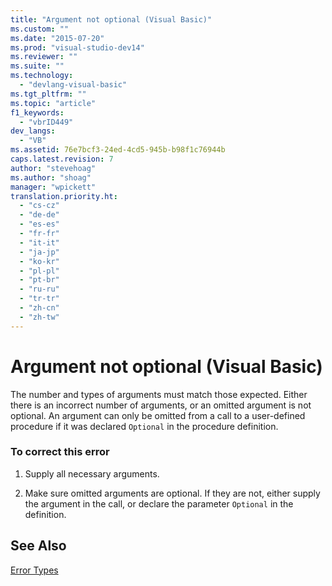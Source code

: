 ```yaml
---
title: "Argument not optional (Visual Basic)"
ms.custom: ""
ms.date: "2015-07-20"
ms.prod: "visual-studio-dev14"
ms.reviewer: ""
ms.suite: ""
ms.technology: 
  - "devlang-visual-basic"
ms.tgt_pltfrm: ""
ms.topic: "article"
f1_keywords: 
  - "vbrID449"
dev_langs: 
  - "VB"
ms.assetid: 76e7bcf3-24ed-4cd5-945b-b98f1c76944b
caps.latest.revision: 7
author: "stevehoag"
ms.author: "shoag"
manager: "wpickett"
translation.priority.ht: 
  - "cs-cz"
  - "de-de"
  - "es-es"
  - "fr-fr"
  - "it-it"
  - "ja-jp"
  - "ko-kr"
  - "pl-pl"
  - "pt-br"
  - "ru-ru"
  - "tr-tr"
  - "zh-cn"
  - "zh-tw"
---
```

# Argument not optional (Visual Basic)
The number and types of arguments must match those expected. Either there is an incorrect number of arguments, or an omitted argument is not optional. An argument can only be omitted from a call to a user-defined procedure if it was declared `Optional` in the procedure definition.  
  
### To correct this error  
  
1.  Supply all necessary arguments.  
  
2.  Make sure omitted arguments are optional. If they are not, either supply the argument in the call, or declare the parameter `Optional` in the definition.  
  
## See Also  
 [Error Types](../../../visual-basic/programming-guide/language-features/error-types.md)